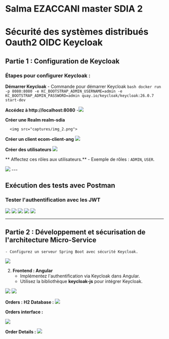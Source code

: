 # Salma EZACCANI master SDIA 2

#  Sécurité des systèmes distribués Oauth2 OIDC Keycloak

## Partie 1 : Configuration de Keycloak

### Étapes pour configurer Keycloak :

**Démarrer Keycloak**
    - Commande pour démarrer Keycloak 
      ```bash
       docker run -p 8080:8080 -e KC_BOOTSTRAP_ADMIN_USERNAME=admin -e KC_BOOTSTRAP_ADMIN_PASSWORD=admin quay.io/keycloak/keycloak:26.0.7 start-dev
      ```


**Accédez à http://localhost:8080**
    -<img src="captures/img_1.png">

**Créer une Realm realm-sdia**
 
      <img src="captures/img_2.png">

**Créer un client ecom-client-ang**
<img src="captures/client.png">


**Créer des utilisateurs**
<img src="captures/users.png">


** Affectez ces rôles aux utilisateurs.**
    - Exemple de rôles : `ADMIN`, `USER`.
   
<img src="captures/roles.png">
---

## Exécution des tests avec Postman

### Tester l'authentification avec les JWT


<img src="captures/test postman 4.png">
<img src="captures/test postman 3.png">
<img src="captures/test postman 1.png">
<img src="captures/test postman 2.png">

<img src="captures/test client id.png">


---

## Partie 2 : Développement et sécurisation de l'architecture Micro-Service

    - Configurez un serveur Spring Boot avec sécurité Keycloak.
<img src="captures/sec back.png">   

2. **Frontend : Angular**
    - Implémentez l'authentification via Keycloak dans Angular.
    - Utilisez la bibliothèque **keycloak-js** pour intégrer Keycloak.

<img src="captures/img_3.png">



<img src="captures/img_4.png">

**Orders :**
**H2 Database :**
<img src="captures/1V2.png">



**Orders interface :**

<img src="captures/img_5.png">

**Order Details :**
<img src="captures/img_6.png">




